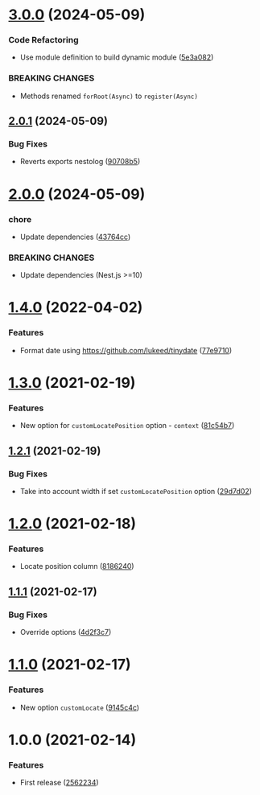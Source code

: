 # [3.0.0](https://github.com/unlight/nestolog/compare/v2.0.1...v3.0.0) (2024-05-09)


### Code Refactoring

* Use module definition to build dynamic module ([5e3a082](https://github.com/unlight/nestolog/commit/5e3a082ca0dbba5596e805c3a63d2a15743a12e6))


### BREAKING CHANGES

* Methods renamed `forRoot(Async)` to `register(Async)`

## [2.0.1](https://github.com/unlight/nestolog/compare/v2.0.0...v2.0.1) (2024-05-09)


### Bug Fixes

* Reverts exports nestolog ([90708b5](https://github.com/unlight/nestolog/commit/90708b53c0ffb74485a8ba8b840aaeb1ae2d4265))

# [2.0.0](https://github.com/unlight/nestolog/compare/v1.4.0...v2.0.0) (2024-05-09)


### chore

* Update dependencies ([43764cc](https://github.com/unlight/nestolog/commit/43764cc0a6203de7fa4bfa50391912a36c259b3b))


### BREAKING CHANGES

* Update dependencies (Nest.js >=10)

# [1.4.0](https://github.com/unlight/nestolog/compare/v1.3.0...v1.4.0) (2022-04-02)


### Features

* Format date using https://github.com/lukeed/tinydate ([77e9710](https://github.com/unlight/nestolog/commit/77e97105ed64cc7fc9fcad4b185c3dc473b2aabe))

# [1.3.0](https://github.com/unlight/nestolog/compare/v1.2.1...v1.3.0) (2021-02-19)


### Features

* New option for `customLocatePosition` option - `context` ([81c54b7](https://github.com/unlight/nestolog/commit/81c54b76d42ea5193af636c53c1d1890b7edb180))

## [1.2.1](https://github.com/unlight/nestolog/compare/v1.2.0...v1.2.1) (2021-02-19)


### Bug Fixes

* Take into account width if set `customLocatePosition` option ([29d7d02](https://github.com/unlight/nestolog/commit/29d7d02a79d5eed82983eda8593792cd752aba0f))

# [1.2.0](https://github.com/unlight/nestolog/compare/v1.1.1...v1.2.0) (2021-02-18)


### Features

* Locate position column ([8186240](https://github.com/unlight/nestolog/commit/8186240e062a9211c818583c05fe48cce18e60a6))

## [1.1.1](https://github.com/unlight/nestolog/compare/v1.1.0...v1.1.1) (2021-02-17)


### Bug Fixes

* Override options ([4d2f3c7](https://github.com/unlight/nestolog/commit/4d2f3c70baf5421b085af30036a61385fd6457b7))

# [1.1.0](https://github.com/unlight/nestolog/compare/v1.0.0...v1.1.0) (2021-02-17)


### Features

* New option `customLocate` ([9145c4c](https://github.com/unlight/nestolog/commit/9145c4cb3713f8b3d58870eef0f02648aa7e2e6d))

# 1.0.0 (2021-02-14)


### Features

* First release ([2562234](https://github.com/unlight/nestolog/commit/2562234b187ac7f0d169253021624a61cb911422))
